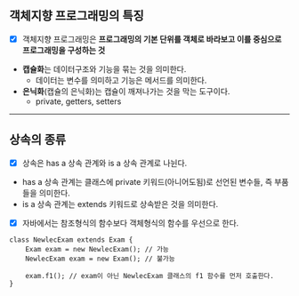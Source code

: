 ## 객체지향 프로그래밍의 특징
* [x] 객체지향 프로그래밍은 **프로그래밍의 기본 단위를 객체로 바라보고 이를 중심으로 프로그래밍을 구성하는 것**
- **캡슐화**는 데이터구조와 기능을 묶는 것을 의미한다.
  - 데이터는 변수를 의미하고 기능은 메서드를 의미한다.
- **은닉화**(캡슐의 은닉화)는 캡슐이 깨져나가는 것을 막는 도구이다.
  - private, getters, setters
---
## 상속의 종류
* [x] 상속은 has a 상속 관계와 is a 상속 관계로 나뉜다.
- has a 상속 관계는 클래스에 private 키워드(아니어도됨)로 선언된 변수들, 즉 부품들을 의미한다.
- is a 상속 관계는 extends 키워드로 상속받은 것을 의미한다.

* [x] 자바에서는 참조형식의 함수보다 객체형식의 함수를 우선으로 한다.
~~~
class NewlecExam extends Exam {
    Exam exam = new NewlecExam(); // 가능
    NewlecExam exam = new Exam(); // 불가능
	
    exam.f1(); // exam이 아닌 NewlecExam 클래스의 f1 함수를 먼저 호출한다.
}
~~~
